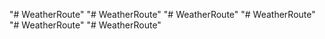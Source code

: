 "# WeatherRoute" 
"# WeatherRoute" 
"# WeatherRoute" 
"# WeatherRoute" 
"# WeatherRoute" 
"# WeatherRoute" 
